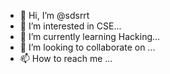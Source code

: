 - 👋 Hi, I’m @sdsrrt
- 👀 I’m interested in CSE...
- 🌱 I’m currently learning Hacking...
- 💞️ I’m looking to collaborate on ...
- 📫 How to reach me ...

<!---
sdsrrt/sdsrrt is a ✨ special ✨ repository because its `README.md` (this file) appears on your GitHub profile.
You can click the Preview link to take a look at your changes.
--->
